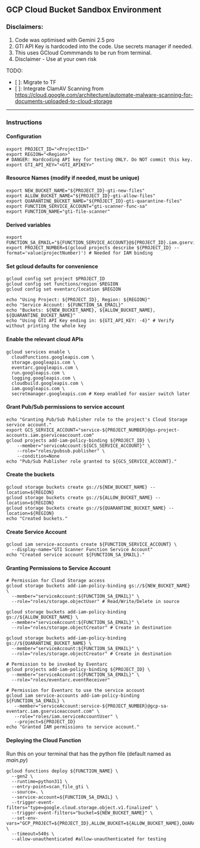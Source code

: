 
## GCP Cloud Bucket Sandbox Environment
### Disclaimers: 
1. Code was optimised with Gemini 2.5 pro
2. GTI API Key is hardcoded into the code. Use secrets manager if needed. 
3. This uses GCloud Commmands to be run from terminal. 
4. Disclaimer - Use at your own risk

TODO: 
- [ ]: Migrate to TF 
- [ ]: Integrate ClamAV Scanning from https://cloud.google.com/architecture/automate-malware-scanning-for-documents-uploaded-to-cloud-storage


---
### Instructions

#### Configuration
```
export PROJECT_ID="<ProjectID>"
export REGION="<Region>"
# DANGER: Hardcoding API key for testing ONLY. Do NOT commit this key.
export GTI_API_KEY="<GTI_APIKEY>"
```

#### Resource Names (modify if needed, must be unique)
```
export NEW_BUCKET_NAME="${PROJECT_ID}-gti-new-files"
export ALLOW_BUCKET_NAME="${PROJECT_ID}-gti-allow-files"
export QUARANTINE_BUCKET_NAME="${PROJECT_ID}-gti-quarantine-files"
export FUNCTION_SERVICE_ACCOUNT="gti-scanner-func-sa"
export FUNCTION_NAME="gti-file-scanner"
```

#### Derived variables
```
export FUNCTION_SA_EMAIL="${FUNCTION_SERVICE_ACCOUNT}@${PROJECT_ID}.iam.gserviceaccount.com"
export PROJECT_NUMBER=$(gcloud projects describe ${PROJECT_ID} --format='value(projectNumber)') # Needed for IAM binding
```

#### Set gcloud defaults for convenience
```
gcloud config set project $PROJECT_ID
gcloud config set functions/region $REGION
gcloud config set eventarc/location $REGION 

echo "Using Project: ${PROJECT_ID}, Region: ${REGION}"
echo "Service Account: ${FUNCTION_SA_EMAIL}"
echo "Buckets: ${NEW_BUCKET_NAME}, ${ALLOW_BUCKET_NAME}, ${QUARANTINE_BUCKET_NAME}"
echo "Using GTI API Key ending in: ${GTI_API_KEY: -4}" # Verify without printing the whole key
```

#### Enable the relevant cloud APIs
```
gcloud services enable \
  cloudfunctions.googleapis.com \
  storage.googleapis.com \
  eventarc.googleapis.com \
  run.googleapis.com \
  logging.googleapis.com \
  cloudbuild.googleapis.com \
  iam.googleapis.com \
  secretmanager.googleapis.com # Keep enabled for easier switch later
```

#### Grant Pub/Sub permissions to service account
```
echo "Granting Pub/Sub Publisher role to the project's Cloud Storage service account."
export GCS_SERVICE_ACCOUNT="service-${PROJECT_NUMBER}@gs-project-accounts.iam.gserviceaccount.com"
gcloud projects add-iam-policy-binding ${PROJECT_ID} \
    --member="serviceAccount:${GCS_SERVICE_ACCOUNT}" \
    --role="roles/pubsub.publisher" \
    --condition=None
echo "Pub/Sub Publisher role granted to ${GCS_SERVICE_ACCOUNT}."
```

#### Create the buckets
```
gcloud storage buckets create gs://${NEW_BUCKET_NAME} --location=${REGION}
gcloud storage buckets create gs://${ALLOW_BUCKET_NAME} --location=${REGION}
gcloud storage buckets create gs://${QUARANTINE_BUCKET_NAME} --location=${REGION}
echo "Created buckets."
```

#### Create Service Account
```
gcloud iam service-accounts create ${FUNCTION_SERVICE_ACCOUNT} \
  --display-name="GTI Scanner Function Service Account"
echo "Created service account ${FUNCTION_SA_EMAIL}."
```

#### Granting Permissions to Service Account
```
# Permission for Cloud Storage access
gcloud storage buckets add-iam-policy-binding gs://${NEW_BUCKET_NAME} \
  --member="serviceAccount:${FUNCTION_SA_EMAIL}" \
  --role="roles/storage.objectUser" # Read/Write/Delete in source

gcloud storage buckets add-iam-policy-binding gs://${ALLOW_BUCKET_NAME} \
  --member="serviceAccount:${FUNCTION_SA_EMAIL}" \
  --role="roles/storage.objectCreator" # Create in destination

gcloud storage buckets add-iam-policy-binding gs://${QUARANTINE_BUCKET_NAME} \
  --member="serviceAccount:${FUNCTION_SA_EMAIL}" \
  --role="roles/storage.objectCreator" # Create in destination

# Permission to be invoked by Eventarc
gcloud projects add-iam-policy-binding ${PROJECT_ID} \
  --member="serviceAccount:${FUNCTION_SA_EMAIL}" \
  --role="roles/eventarc.eventReceiver"

# Permission for Eventarc to use the service account
gcloud iam service-accounts add-iam-policy-binding ${FUNCTION_SA_EMAIL} \
   --member="serviceAccount:service-${PROJECT_NUMBER}@gcp-sa-eventarc.iam.gserviceaccount.com" \
   --role="roles/iam.serviceAccountUser" \
   --project=${PROJECT_ID}
echo "Granted IAM permissions to service account."
```

#### Deploying the Cloud Function
Run this on your terminal that has the python file (default named as *main.py*)
```
gcloud functions deploy ${FUNCTION_NAME} \
  --gen2 \
  --runtime=python311 \
  --entry-point=scan_file_gti \
  --source=. \
  --service-account=${FUNCTION_SA_EMAIL} \
  --trigger-event-filters="type=google.cloud.storage.object.v1.finalized" \
  --trigger-event-filters="bucket=${NEW_BUCKET_NAME}" \
  --set-env-vars="GCP_PROJECT=${PROJECT_ID},ALLOW_BUCKET=${ALLOW_BUCKET_NAME},QUARANTINE_BUCKET=${QUARANTINE_BUCKET_NAME},GTI_API_KEY=${GTI_API_KEY},GTI_DISABLE_SANDBOX=true,GTI_INTERCEPT_TLS=true,GTI_RETENTION_DAYS=1,GTI_STORAGE_REGION=US,GTI_LOCALE=EN_US,GTI_ENABLE_INTERNET=true,POLL_INTERVAL_SECONDS=15,GTI_TOOL_NAME=gti_scanner" \
  --timeout=540s \
  --allow-unauthenticated #allow-unauthenticated for testing
```
